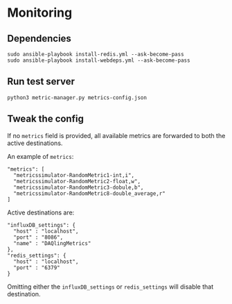 # Monitoring

## Dependencies

    sudo ansible-playbook install-redis.yml --ask-become-pass
    sudo ansible-playbook install-webdeps.yml --ask-become-pass

## Run test server

    python3 metric-manager.py metrics-config.json

## Tweak the config
If no `metrics` field is provided, all available metrics are forwarded to both the active destinations.

An example of `metrics`:
    
    "metrics": [
      "metricssimulator-RandomMetric1-int,i",
      "metricssimulator-RandomMetric2-float,w",
      "metricssimulator-RandomMetric3-dobule,b",
      "metricssimulator-RandomMetric8-double_average,r"
    ]     

Active destinations are:

    "influxDB_settings": {
      "host" : "localhost",
      "port" : "8086",
      "name" : "DAQlingMetrics"
    },
    "redis_settings": {
      "host" : "localhost",
      "port" : "6379"
    }

Omitting either the `influxDB_settings` or `redis_settings` will disable that destination.